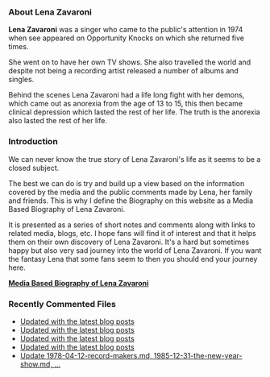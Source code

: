 ### About Lena Zavaroni

<p><strong>Lena Zavaroni</strong> was a singer who came to the public's attention in 1974 when see appeared on Opportunity Knocks on which she returned five times.</p>

<p>She went on to have her own TV shows. She also travelled the world and despite not being a recording artist released a number of albums and singles.</p>

<p>Behind the scenes Lena Zavaroni had a life long fight with her demons, which came out as anorexia from the age of 13 to 15, this then became clinical depression which lasted the rest of her life. The truth is the anorexia also lasted the rest of her life.</p>

### Introduction

<p>We can never know the true story of Lena Zavaroni's life as it seems to be a closed subject.</p>

<p>The best we can do is try and build up a view based on the information covered by the media and the public comments made by Lena, her family and friends. This is why I define the Biography on this website as a Media Based Biography of Lena Zavaroni.</p>

<p>It is presented as a series of short notes and comments along with links to related media, blogs, etc. I hope fans will find it of interest and that it helps them on their own discovery of Lena Zavaroni. It's a hard but sometimes happy but also very sad journey into the world of Lena Zavaroni. If you want the fantasy Lena that some fans seem to then you should end your journey here.</p>

<a href="https://fanzoflenazavaroni.github.io/biography/lena-zavaroni/"><strong>Media Based Biography of Lena Zavaroni</strong></a>

### Recently Commented Files

<!-- BLOG-POST-LIST:START -->
- [Updated with the latest blog posts](https://github.com/FanzOfLenaZavaroni/fanzoflenazavaroni.github.io/commit/367b7914560fd83c0484631f74b9291a9f48ac51)
- [Updated with the latest blog posts](https://github.com/FanzOfLenaZavaroni/fanzoflenazavaroni.github.io/commit/53edcf72db27d3dfa5473d455c78f0246644e617)
- [Updated with the latest blog posts](https://github.com/FanzOfLenaZavaroni/fanzoflenazavaroni.github.io/commit/839459377ce4210df5003550e8cf8954382cf174)
- [Updated with the latest blog posts](https://github.com/FanzOfLenaZavaroni/fanzoflenazavaroni.github.io/commit/80b24aff316aae2a2f5ea265db6640802419e60c)
- [Update 1978-04-12-record-makers.md, 1985-12-31-the-new-year-show.md, …](https://github.com/FanzOfLenaZavaroni/fanzoflenazavaroni.github.io/commit/a51cb3e44df7e183a5b4796d5c18aa9603da4709)
<!-- BLOG-POST-LIST:END -->

